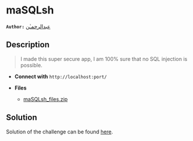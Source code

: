 # maSQLsh

**`Author:`** [عبدالرحمـٰن](github.com/abdelmaoo)

## Description

> I made this super secure app, I am 100% sure that no SQL injection is possible.



- **Connect with** `http://localhost:port/`

- **Files** 
 	- [maSQLsh_files.zip](./maSQLsh_files.zip)

## Solution
Solution of the challenge can be found [here](solution/).
